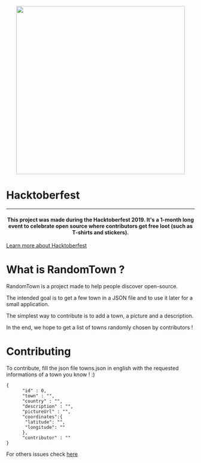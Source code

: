 <p align="center"><img width="450"src="https://user-images.githubusercontent.com/18222418/66597226-d0aefd80-eb9e-11e9-9ce4-9750c5c8f86d.png"></a></p>

# Hacktoberfest

----------

<h4 align="center"> This project was made during the Hacktoberfest 2019. It's a 1-month long event to celebrate open source where contributors get free loot (such as T-shirts and stickers).</h4>

[Learn more about Hacktoberfest](https://hacktoberfest.digitalocean.com) 


# What is RandomTown ?

RandomTown is a project made to help people discover open-source.

The intended goal is to get a few town in a JSON file and to use it later for a small application.

The simplest way to contribute is to add a town, a picture and a description.

In the end, we hope to get a list of towns randomly chosen by contributors !

# Contributing

To contribute, fill the json file towns.json in english with the requested informations of a town you know ! :)

```
{
      "id" : 0,
      "town" : "",
      "country" : "",
      "description" : "",
      "pictureUrl" : "",
      "coordinates":{
       "latitude": "", 
       "longitude": ""
      },
      "contributor" : ""
}
```

For others issues check [here](https://github.com/Kryze/RandomTown/issues)
